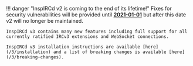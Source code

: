 <!-- This file contains a page fragment. Any changes will affect all pages that include it. -->

!!! danger "InspIRCd v2 is coming to the end of its lifetime!"
    Fixes for security vulnerabilities will be provided until [**2021-01-01**](https://www.inspircd.org/2019/06/01/v20-maintenance-schedule.html) but after this date v2 will no longer be maintained.

    InspIRCd v3 contains many new features including full support for all currently ratified IRCv3 extensions and WebSocket connections.

    InspIRCd v3 installation instructions are available [here](/3/installation) and a list of breaking changes is available [here](/3/breaking-changes).
